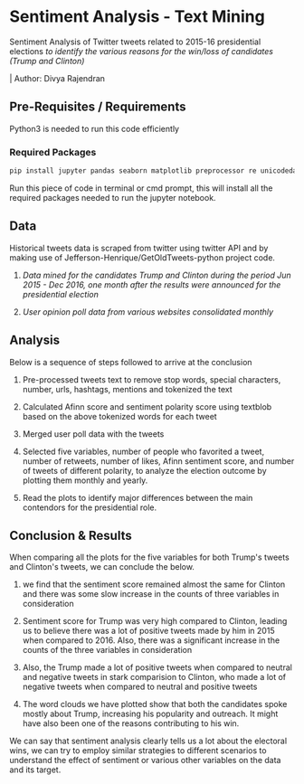 # Sentiment Analysis - Text Mining
Sentiment Analysis of Twitter tweets related to 2015-16 presidential elections *to identify the various reasons for the win/loss of candidates (Trump and Clinton)* 

| Author: Divya Rajendran

## Pre-Requisites / Requirements
Python3 is needed to run this code efficiently
### Required Packages
```bash
pip install jupyter pandas seaborn matplotlib preprocessor re unicodedata nltk contractions inflect textblob afinn collections wordcloud
```
Run this piece of code in terminal or cmd prompt, this will install all the required packages needed to run the jupyter notebook.

## Data
Historical tweets data is scraped from twitter using twitter API and by making use of Jefferson-Henrique/GetOldTweets-python project code.

1. *Data mined for the candidates Trump and Clinton during the period Jun 2015 - Dec 2016, one month after the results were announced for the presidential election*

2. *User opinion poll data from various websites consolidated monthly*


## Analysis
Below is a sequence of steps followed to arrive at the conclusion

1. Pre-processed tweets text to remove stop words, special characters, number, urls, hashtags, mentions and tokenized the text

2. Calculated Afinn score and sentiment polarity score using textblob based on the above tokenized words for each tweet

3. Merged user poll data with the tweets

4. Selected five variables, number of people who favorited a tweet, number of retweets, number of likes, Afinn sentiment score, and number of tweets of different polarity, to analyze the election outcome by plotting them monthly and yearly.

5. Read the plots to identify major differences between the main contendors for the presidential role.

## Conclusion & Results
When comparing all the plots for the five variables for both Trump's tweets and Clinton's tweets, we can conclude the below.

1. we find that the sentiment score remained almost the same for Clinton and there was some slow increase in the counts of three variables in consideration

2. Sentiment score for Trump was very high compared to Clinton, leading us to believe there was a lot of positive tweets made by him in 2015 when compared to 2016. Also, there was a significant increase in the counts of the three variables in consideration

3. Also, the Trump made a lot of positive tweets when compared to neutral and negative tweets in stark comparision to Clinton, who made a lot of negative tweets when compared to neutral and positive tweets

4. The word clouds we have plotted show that both the candidates spoke mostly about Trump, increasing his popularity and outreach. It might have also been one of the reasons contributing to his win.

We can say that sentiment analysis clearly tells us a lot about the electoral wins, we can try to employ similar strategies to different scenarios to understand the effect of sentiment or various other variables on the data and its target.
